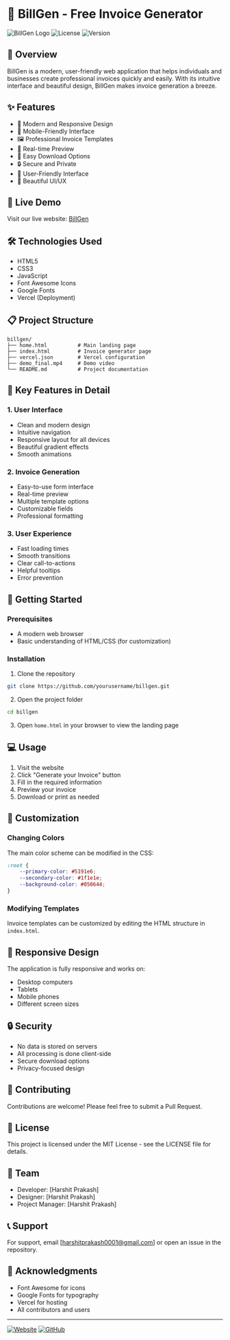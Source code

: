 # 🧾 BillGen - Free Invoice Generator

![BillGen Logo](https://img.shields.io/badge/BillGen-Invoice%20Generator-blue)
![License](https://img.shields.io/badge/License-MIT-green)
![Version](https://img.shields.io/badge/Version-1.0.0-orange)

## 📝 Overview

BillGen is a modern, user-friendly web application that helps individuals and businesses create professional invoices quickly and easily. With its intuitive interface and beautiful design, BillGen makes invoice generation a breeze.

## ✨ Features

- 🎨 Modern and Responsive Design
- 📱 Mobile-Friendly Interface
- 🖼️ Professional Invoice Templates
- 🔄 Real-time Preview
- 💾 Easy Download Options
- 🔒 Secure and Private
- 🎯 User-Friendly Interface
- 🌈 Beautiful UI/UX

## 🚀 Live Demo

Visit our live website: [BillGen](https://your-vercel-deployment-url)

## 🛠️ Technologies Used

- HTML5
- CSS3
- JavaScript
- Font Awesome Icons
- Google Fonts
- Vercel (Deployment)

## 📋 Project Structure

```
billgen/
├── home.html          # Main landing page
├── index.html         # Invoice generator page
├── vercel.json        # Vercel configuration
├── demo_final.mp4     # Demo video
└── README.md          # Project documentation
```

## 🎯 Key Features in Detail

### 1. User Interface
- Clean and modern design
- Intuitive navigation
- Responsive layout for all devices
- Beautiful gradient effects
- Smooth animations

### 2. Invoice Generation
- Easy-to-use form interface
- Real-time preview
- Multiple template options
- Customizable fields
- Professional formatting

### 3. User Experience
- Fast loading times
- Smooth transitions
- Clear call-to-actions
- Helpful tooltips
- Error prevention

## 🚀 Getting Started

### Prerequisites
- A modern web browser
- Basic understanding of HTML/CSS (for customization)

### Installation
1. Clone the repository
```bash
git clone https://github.com/yourusername/billgen.git
```

2. Open the project folder
```bash
cd billgen
```

3. Open `home.html` in your browser to view the landing page

## 💻 Usage

1. Visit the website
2. Click "Generate your Invoice" button
3. Fill in the required information
4. Preview your invoice
5. Download or print as needed

## 🎨 Customization

### Changing Colors
The main color scheme can be modified in the CSS:
```css
:root {
    --primary-color: #5191e6;
    --secondary-color: #1f1e1e;
    --background-color: #050644;
}
```

### Modifying Templates
Invoice templates can be customized by editing the HTML structure in `index.html`.

## 📱 Responsive Design

The application is fully responsive and works on:
- Desktop computers
- Tablets
- Mobile phones
- Different screen sizes

## 🔒 Security

- No data is stored on servers
- All processing is done client-side
- Secure download options
- Privacy-focused design

## 🤝 Contributing

Contributions are welcome! Please feel free to submit a Pull Request.

## 📄 License

This project is licensed under the MIT License - see the LICENSE file for details.

## 👥 Team

- Developer: [Harshit Prakash]
- Designer: [Harshit Prakash]
- Project Manager: [Harshit Prakash]

## 📞 Support

For support, email [harshitprakash0001@gmail.com] or open an issue in the repository.

## 🙏 Acknowledgments

- Font Awesome for icons
- Google Fonts for typography
- Vercel for hosting
- All contributors and users

---



[![Website](https://img.shields.io/badge/Website-BillGen-blue)](https://your-vercel-deployment-url)
[![GitHub](https://img.shields.io/badge/GitHub-Repository-black)](https://github.com/yourusername/billgen) 